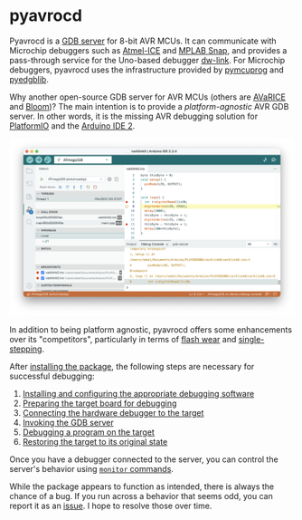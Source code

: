 # pyavrocd

Pyavrocd is a [GDB server](https://sourceware.org/gdb/current/onlinedocs/gdb.html/Server.html) for 8-bit AVR MCUs. It can communicate with Microchip debuggers such as [Atmel-ICE](https://www.microchip.com/en-us/development-tool/atatmel-ice) and [MPLAB Snap](https://www.microchip.com/en-us/development-tool/pg164100), and provides a pass-through service for the Uno-based debugger [dw-link](https://github.com/felias-fogg/dw-link). For Microchip debuggers, pyavrocd uses the infrastructure provided by [pymcuprog](https://github.com/microchip-pic-avr-tools/pymcuprog) and [pyedgblib](https://github.com/microchip-pic-avr-tools/pyedbglib).

Why another open-source GDB server for AVR MCUs (others are [AVaRICE](https://github.com/avrdudes/avarice) and [Bloom](https://bloom.oscillate.io))? The main intention is to provide a *platform-agnostic* AVR GDB server. In other words, it is the missing AVR debugging solution for [PlatformIO](https://platformio.org) and the [Arduino IDE 2](https://www.arduino.cc/en/software/).

![ide2-6](https://raw.githubusercontent.com/felias-fogg/pyavrocd/refs/heads/main/docs/pics/ide2-6.png)

In addition to being platform agnostic, pyavrocd offers some enhancements over its "competitors", particularly in terms of [flash wear](https://arduino-craft-corner.de/index.php/2025/05/05/stop-and-go/) and [single-stepping](https://arduino-craft-corner.de/index.php/2025/03/19/interrupted-and-very-long-single-steps/).

After [installing the package](INSTALL.md), the following steps are necessary for successful debugging:

1. [Installing and configuring the appropriate debugging software](debugging-software.md)
2. [Preparing the target board for debugging](board-preparation.md)
3. [Connecting the hardware debugger to the target](connect-to-target.md)
4. [Invoking the GDB server](command-line-options.md)
5. [Debugging a program on the target](usage.md)
6. [Restoring the target to its original state](restore-original-state.md)

Once you have a debugger connected to the server, you can control the server's behavior using [`monitor` commands](monitor-commands.md).

While the package appears to function as intended, there is always the chance of a bug. If you run across a behavior that seems odd, you can report it as an [issue](https://github.com/felias-fogg/pyavrocd/issues). I hope to resolve those over time.

